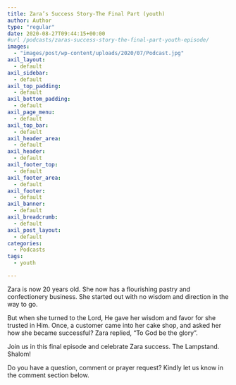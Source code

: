 ```yaml
---
title: Zara’s Success Story-The Final Part (youth)
author: Author
type: "regular"
date: 2020-08-27T09:44:15+00:00
#url /podcasts/zaras-success-story-the-final-part-youth-episode/
images: 
  - "images/post/wp-content/uploads/2020/07/Podcast.jpg"
axil_layout:
  - default
axil_sidebar:
  - default
axil_top_padding:
  - default
axil_bottom_padding:
  - default
axil_page_menu:
  - default
axil_top_bar:
  - default
axil_header_area:
  - default
axil_header:
  - default
axil_footer_top:
  - default
axil_footer_area:
  - default
axil_footer:
  - default
axil_banner:
  - default
axil_breadcrumb:
  - default
axil_post_layout:
  - default
categories:
  - Podcasts
tags:
  - youth

---
```

Zara is now 20 years old. She now has a flourishing pastry and confectionery business. She started out with no wisdom and direction in the way to go.

But when she turned to the Lord, He gave her wisdom and favor for she trusted in Him. Once, a customer came into her cake shop, and asked her how she became successful? Zara replied, &#8220;To God be the glory&#8221;.

Join us in this final episode and celebrate Zara success. The Lampstand. Shalom!

Do you have a question, comment or prayer request? Kindly let us know in the comment section below.